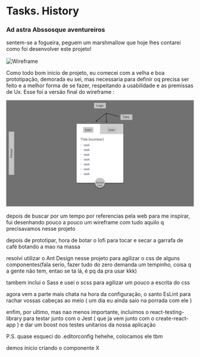 # Tasks. History

### Ad astra Abssosque aventureiros

sentem-se a fogueira, peguem um marshmallow que hoje lhes contarei como foi desenvolver este projeto!

<img src="https://miro.medium.com/max/440/1*G2FX8NNBCtpD6goR9eTZtw.gif" alt="Wireframe" align="center"/>


Como todo bom inicio de projeto, eu comecei com a velha e boa prototipação, demorada eu sei, mas necessaria para definir oq precisa ser feito e a melhor forma de se fazer, respeitando a usabilidade e as premissas de Ux.
Esse foi a versão final do wireframe :

<img src="/src/assets/repositoryAssets/Low Fidelity.png" alt="Wireframe" />

depois de buscar por um tempo por referencias pela web para me inspirar, fui desenhando pouco a pouco um wireframe com tudo aquilo q precisavamos nesse projeto

depois de prototipar, hora de botar o lofi para tocar e secar a garrafa de café botando a mao na massa

resolvi utilizar o Ant Design nesse projeto para agilizar o css de alguns componentes(fala serio, fazer tudo do zero demanda um tempinho, coisa q a gente não tem, entao se ta lá, é pq da pra usar kkk)

tambem inclui o Sass e usei o scss para agilizar um pouco a escrita do css

agora vem a parte mais chata na hora da configuração, o santo EsLint para rachar vossas cabeças ao meio ( um dia eu ainda saio na porrada com ele )

enfim, por ultimo, mas nao menos importante, incluimos o react-testing-library para testar junto com o Jest ( que ja vem junto com o create-react-app ) e dar um boost nos testes unitarios da nossa aplicação

P.S. quase esqueci do .editorconfig hehehe, colocamos ele tbm

demos inicio criando o componente X
